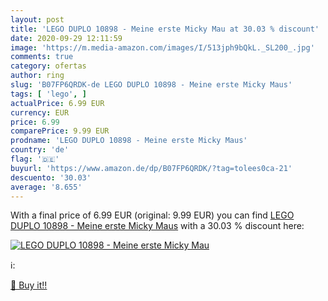 ```yaml
---
layout: post
title: 'LEGO DUPLO 10898 - Meine erste Micky Mau at 30.03 % discount'
date: 2020-09-29 12:11:59
image: 'https://m.media-amazon.com/images/I/513jph9bQkL._SL200_.jpg'
comments: true
category: ofertas
author: ring
slug: 'B07FP6QRDK-de LEGO DUPLO 10898 - Meine erste Micky Maus'
tags: [ 'lego', ]
actualPrice: 6.99 EUR
currency: EUR
price: 6.99
comparePrice: 9.99 EUR
prodname: 'LEGO DUPLO 10898 - Meine erste Micky Maus'
country: 'de'
flag: '🇩🇪'
buyurl: 'https://www.amazon.de/dp/B07FP6QRDK/?tag=tolees0ca-21'
descuento: '30.03'
average: '8.655'
---
```


With a final price of 6.99 EUR (original: 9.99 EUR) you can find [LEGO DUPLO 10898 - Meine erste Micky Maus](https://www.amazon.de/dp/B07FP6QRDK/?tag=tolees0ca-21) with a  30.03 % discount here:

[![LEGO DUPLO 10898 - Meine erste Micky Mau](https://m.media-amazon.com/images/I/513jph9bQkL._SL200_.jpg)](https://www.amazon.de/dp/B07FP6QRDK/?tag=tolees0ca-21)

ℹ️:


[🛒 Buy it!!](https://www.amazon.de/dp/B07FP6QRDK/?tag=tolees0ca-21)
